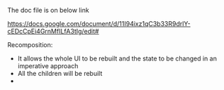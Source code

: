 The doc file is on below link 

https://docs.google.com/document/d/11I94ixz1qC3b33R9drlY-cEDcCpEi4GrnMfILfA3tIg/edit#

Recomposition:

- It allows the whole UI to be rebuilt and the state to be changed in an imperative approach
- All the children will be rebuilt
- 
